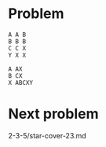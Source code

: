 # Problem

    A A B
    B B B
    C C X
    Y X X

    A AX
    B CX
    X ABCXY

# Next problem

2-3-5/star-cover-23.md
